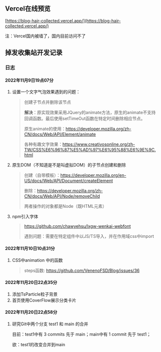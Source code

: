 <!--
 * @Descripttion: 
 * @version: 
 * @Author: 王远昭
 * @Date: 2022-07-04 19:37:34
 * @LastEditors: 王远昭
 * @LastEditTime: 2022-11-20 23:00:01
-->

## Vercel在线预览

[https://blog-hair-collected.vercel.app/](https://blog-hair-collected.vercel.app/)

注：Vercel国内被墙了，国内目前访问不了

## 掉发收集站开发记录

### 日志

#### 2022年11月9日19点07分

1. 设置一个文字气泡效果遇到的问题：

   > 创建子节点并删除该节点
   >
   > **解决**：原实现效果采用JQuery的animate方法，原生的animate不支持回调函数。最后使用setTimeOut函数在特定时间删除相应节点。
   >
   > 原生animate的使用：https://developer.mozilla.org/zh-CN/docs/Web/API/Element/animate
   >
   > 各种有趣文字效果：https://www.creativosonline.org/zh-TW/CSS%E6%96%87%E5%AD%97%E6%95%88%E6%9E%9C.html

2. 原生DOM（不知道是不是叫虚拟DOM）的子节点创建和删除

   > 创建（自带模板）：https://developer.mozilla.org/en-US/docs/Web/API/Document/createElement
   >
   > 删除：https://developer.mozilla.org/zh-CN/docs/Web/API/Node/removeChild
   >
   > 两者操作的对象都是Node（既HTML元素）

2. npm引入字体

   > https://github.com/chawyehsu/lxgw-wenkai-webfont
   >
   > 遇到问题：需要在特定组件中以JS/TS导入，并在作用域css中import

#### 2022年11月10日10点31分

1. CSS中animation 中的函数

   > steps函数:  https://github.com/VenenoFSD/Blog/issues/36

#### 2022年11月20日22点35分

1. 添加TsParticle粒子背景
2. 首页使用CoverFlow展示分类卡片

#### 2022年11月20日22点58分

1. 研究Git中两个分支 test1 和 main 的合并
    
    目前：test1中有 3 commits 先于 main；main中有 1 commit 先于 test1；
    
    欲：test1的改变合并到main